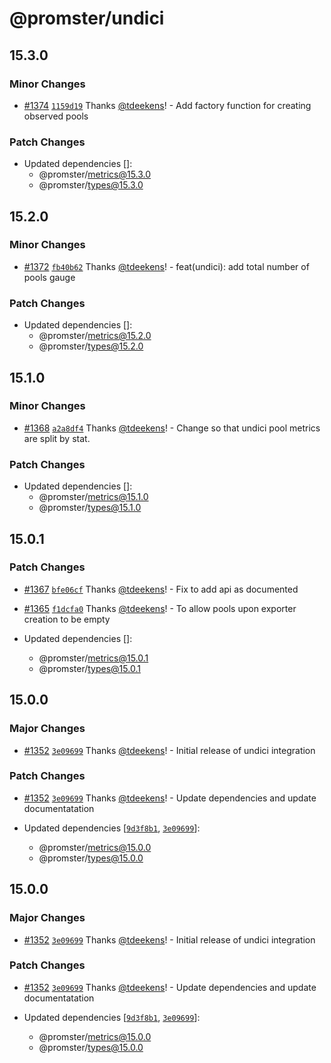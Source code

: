 # @promster/undici

## 15.3.0

### Minor Changes

- [#1374](https://github.com/tdeekens/promster/pull/1374) [`1159d19`](https://github.com/tdeekens/promster/commit/1159d19d8dffe279ee292f48356d861ce7e2387c) Thanks [@tdeekens](https://github.com/tdeekens)! - Add factory function for creating observed pools

### Patch Changes

- Updated dependencies []:
  - @promster/metrics@15.3.0
  - @promster/types@15.3.0

## 15.2.0

### Minor Changes

- [#1372](https://github.com/tdeekens/promster/pull/1372) [`fb40b62`](https://github.com/tdeekens/promster/commit/fb40b62a63fe5f1d2f89ea0bcad51fd9e304f00c) Thanks [@tdeekens](https://github.com/tdeekens)! - feat(undici): add total number of pools gauge

### Patch Changes

- Updated dependencies []:
  - @promster/metrics@15.2.0
  - @promster/types@15.2.0

## 15.1.0

### Minor Changes

- [#1368](https://github.com/tdeekens/promster/pull/1368) [`a2a8df4`](https://github.com/tdeekens/promster/commit/a2a8df4ff2550d977253fac8f367c970d13b7a12) Thanks [@tdeekens](https://github.com/tdeekens)! - Change so that undici pool metrics are split by stat.

### Patch Changes

- Updated dependencies []:
  - @promster/metrics@15.1.0
  - @promster/types@15.1.0

## 15.0.1

### Patch Changes

- [#1367](https://github.com/tdeekens/promster/pull/1367) [`bfe06cf`](https://github.com/tdeekens/promster/commit/bfe06cfa046a59319931cbdb1cf498add5f9a886) Thanks [@tdeekens](https://github.com/tdeekens)! - Fix to add api as documented

- [#1365](https://github.com/tdeekens/promster/pull/1365) [`f1dcfa0`](https://github.com/tdeekens/promster/commit/f1dcfa04657d1ee5e3146c778703204db80478da) Thanks [@tdeekens](https://github.com/tdeekens)! - To allow pools upon exporter creation to be empty

- Updated dependencies []:
  - @promster/metrics@15.0.1
  - @promster/types@15.0.1

## 15.0.0

### Major Changes

- [#1352](https://github.com/tdeekens/promster/pull/1352) [`3e09699`](https://github.com/tdeekens/promster/commit/3e096994cf3c1f77c6f0adec549e0a36d6e15ed8) Thanks [@tdeekens](https://github.com/tdeekens)! - Initial release of undici integration

### Patch Changes

- [#1352](https://github.com/tdeekens/promster/pull/1352) [`3e09699`](https://github.com/tdeekens/promster/commit/3e096994cf3c1f77c6f0adec549e0a36d6e15ed8) Thanks [@tdeekens](https://github.com/tdeekens)! - Update dependencies and update documentatation

- Updated dependencies [[`9d3f8b1`](https://github.com/tdeekens/promster/commit/9d3f8b14ba5b2aa4e6094d1cdf09ea049895f44d), [`3e09699`](https://github.com/tdeekens/promster/commit/3e096994cf3c1f77c6f0adec549e0a36d6e15ed8)]:
  - @promster/metrics@15.0.0
  - @promster/types@15.0.0

## 15.0.0

### Major Changes

- [#1352](https://github.com/tdeekens/promster/pull/1352) [`3e09699`](https://github.com/tdeekens/promster/commit/3e096994cf3c1f77c6f0adec549e0a36d6e15ed8) Thanks [@tdeekens](https://github.com/tdeekens)! - Initial release of undici integration

### Patch Changes

- [#1352](https://github.com/tdeekens/promster/pull/1352) [`3e09699`](https://github.com/tdeekens/promster/commit/3e096994cf3c1f77c6f0adec549e0a36d6e15ed8) Thanks [@tdeekens](https://github.com/tdeekens)! - Update dependencies and update documentatation

- Updated dependencies [[`9d3f8b1`](https://github.com/tdeekens/promster/commit/9d3f8b14ba5b2aa4e6094d1cdf09ea049895f44d), [`3e09699`](https://github.com/tdeekens/promster/commit/3e096994cf3c1f77c6f0adec549e0a36d6e15ed8)]:
  - @promster/metrics@15.0.0
  - @promster/types@15.0.0
